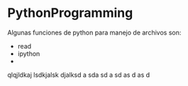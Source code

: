 # PythonProgramming
Algunas funciones de python para manejo de archivos son:
- read
- ipython
- 

qlqjldkaj lsdkjalsk djalksd a
sda
 sd
a
sd
as
d
as d


